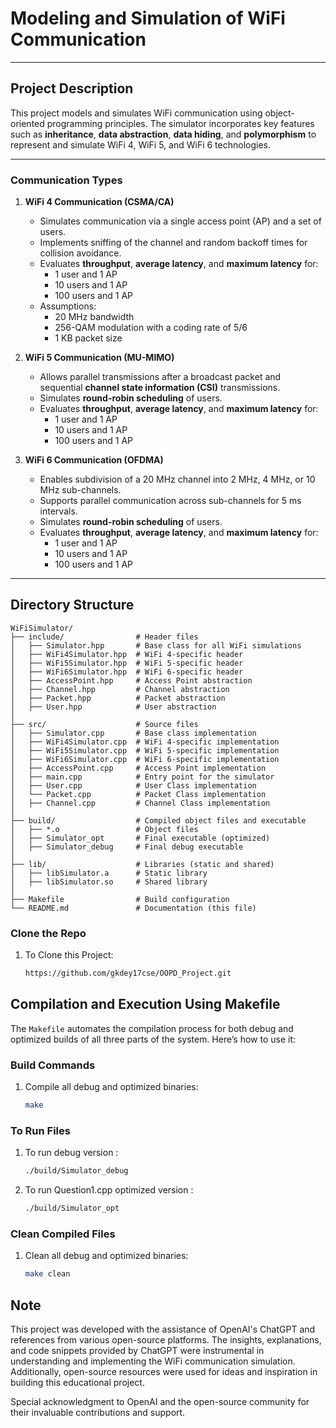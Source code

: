 # Modeling and Simulation of WiFi Communication

---

## Project Description

This project models and simulates WiFi communication using object-oriented programming principles. The simulator incorporates key features such as **inheritance**, **data abstraction**, **data hiding**, and **polymorphism** to represent and simulate WiFi 4, WiFi 5, and WiFi 6 technologies.

---

### Communication Types

1. **WiFi 4 Communication (CSMA/CA)**

   - Simulates communication via a single access point (AP) and a set of users.
   - Implements sniffing of the channel and random backoff times for collision avoidance.
   - Evaluates **throughput**, **average latency**, and **maximum latency** for:
     - 1 user and 1 AP
     - 10 users and 1 AP
     - 100 users and 1 AP
   - Assumptions:
     - 20 MHz bandwidth
     - 256-QAM modulation with a coding rate of 5/6
     - 1 KB packet size

2. **WiFi 5 Communication (MU-MIMO)**

   - Allows parallel transmissions after a broadcast packet and sequential **channel state information (CSI)** transmissions.
   - Simulates **round-robin scheduling** of users.
   - Evaluates **throughput**, **average latency**, and **maximum latency** for:
     - 1 user and 1 AP
     - 10 users and 1 AP
     - 100 users and 1 AP

3. **WiFi 6 Communication (OFDMA)**
   - Enables subdivision of a 20 MHz channel into 2 MHz, 4 MHz, or 10 MHz sub-channels.
   - Supports parallel communication across sub-channels for 5 ms intervals.
   - Simulates **round-robin scheduling** of users.
   - Evaluates **throughput**, **average latency**, and **maximum latency** for:
     - 1 user and 1 AP
     - 10 users and 1 AP
     - 100 users and 1 AP

---

## Directory Structure

````plaintext
WiFiSimulator/
├── include/                # Header files
│   ├── Simulator.hpp       # Base class for all WiFi simulations
│   ├── WiFi4Simulator.hpp  # WiFi 4-specific header
│   ├── WiFi5Simulator.hpp  # WiFi 5-specific header
│   ├── WiFi6Simulator.hpp  # WiFi 6-specific header
│   ├── AccessPoint.hpp     # Access Point abstraction
│   ├── Channel.hpp         # Channel abstraction
│   ├── Packet.hpp          # Packet abstraction
│   ├── User.hpp            # User abstraction
│
├── src/                    # Source files
│   ├── Simulator.cpp       # Base class implementation
│   ├── WiFi4Simulator.cpp  # WiFi 4-specific implementation
│   ├── WiFi5Simulator.cpp  # WiFi 5-specific implementation
│   ├── WiFi6Simulator.cpp  # WiFi 6-specific implementation
│   ├── AccessPoint.cpp     # Access Point implementation
│   ├── main.cpp            # Entry point for the simulator
│   ├── User.cpp            # User Class implementation
│   └── Packet.cpp          # Packet Class implementation
│   ├── Channel.cpp         # Channel Class implementation
│
├── build/                  # Compiled object files and executable
│   ├── *.o                 # Object files
│   ├── Simulator_opt       # Final executable (optimized)
│   ├── Simulator_debug     # Final debug executable
│
├── lib/                    # Libraries (static and shared)
│   ├── libSimulator.a      # Static library
│   ├── libSimulator.so     # Shared library
│
├── Makefile                # Build configuration
└── README.md               # Documentation (this file)

````

### Clone the Repo

1. To Clone this Project:
   ```bash
   https://github.com/gkdey17cse/OOPD_Project.git
   ```

   
## Compilation and Execution Using Makefile

The `Makefile` automates the compilation process for both debug and optimized builds of all three parts of the system. Here’s how to use it:

### Build Commands

1. Compile all debug and optimized binaries:
   ```bash
   make
    ````

### To Run Files

1. To run debug version :
   ```bash
   ./build/Simulator_debug
   ```
2. To run Question1.cpp optimized version :
   ```bash
   ./build/Simulator_opt
   ```

### Clean Compiled Files

1. Clean all debug and optimized binaries:
   ```bash
   make clean
   ```

## Note

This project was developed with the assistance of OpenAI's ChatGPT and references from various open-source platforms. The insights, explanations, and code snippets provided by ChatGPT were instrumental in understanding and implementing the WiFi communication simulation. Additionally, open-source resources were used for ideas and inspiration in building this educational project.

Special acknowledgment to OpenAI and the open-source community for their invaluable contributions and support.

